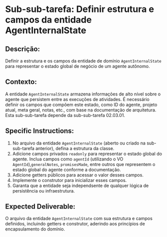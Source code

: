 # Sub-sub-tarefa: Definir estrutura e campos da entidade AgentInternalState

## Descrição:

Definir a estrutura e os campos da entidade de domínio `AgentInternalState` para representar o estado global de negócio de um agente autônomo.

## Contexto:

A entidade `AgentInternalState` armazena informações de alto nível sobre o agente que persistem entre as execuções de atividades. É necessário definir os campos que compõem este estado, como ID do agente, projeto atual, meta geral, notas, etc., com base na documentação de arquitetura. Esta sub-sub-tarefa depende da sub-sub-tarefa 02.03.01.

## Specific Instructions:

1.  No arquivo da entidade `AgentInternalState` (aberto ou criado na sub-sub-tarefa anterior), defina a estrutura da classe.
2.  Adicione campos privados `readonly` para representar o estado global do agente. Inclua campos como `agentId` (utilizando o VO `AgentId`),`generalNotes`, `promisesMade`, entre outros que representem o estado global do agente conforme a documentação.
3.  Adicione getters públicos para acessar o valor desses campos.
4.  Implemente o construtor para inicializar esses campos.
5.  Garanta que a entidade seja independsente de qualquer lógica de persistência ou infraestrutura.

## Expected Deliverable:

O arquivo da entidade `AgentInternalState` com sua estrutura e campos definidos, incluindo getters e construtor, aderindo aos princípios de encapsulamento do domínio.
